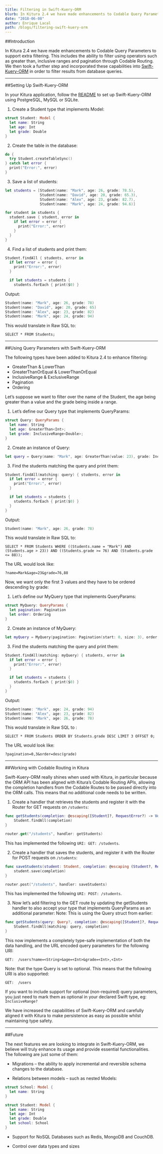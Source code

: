 ```yaml
---
title: Filtering in Swift-Kuery-ORM
blurb: In Kitura 2.4 we have made enhancements to Codable Query Parameters to support extra filtering
date: "2018-06-08"
author: Enrique Lacal
path: /blogs/filtering-swift-kuery-orm
---
```


##Introduction

In Kitura 2.4 we have made enhancements to Codable Query Parameters to support extra filtering. This includes the ability to filter using operators such as greater than, inclusive ranges and pagination through Codable Routing. We then took a further step and incorporated these capabilities into [Swift-Kuery-ORM](https://github.com/IBM-Swift/Swift-Kuery-ORM) in order to filter results from database queries.

---

##Setting Up Swift-Kuery-ORM

In your Kitura application, follow the [README](https://github.com/IBM-Swift/Swift-Kuery-ORM/blob/master/README.md) to set up Swift-Kuery-ORM using PostgreSQL, MySQL or SQLite.

1. Create a Student type that implements Model:
```swift
struct Student: Model {
  let name: String
  let age: Int
  let grade: Double
}
```

2. Create the table in the database:
```swift
do {
  try Student.createTableSync()
} catch let error {
  print("Error:", error)
}
```

3. Save a list of students:
```swift
let students = [Student(name: "Mark", age: 26, grade: 78.5),
                Student(name: "David", age: 20, grade: 65.3),
                Student(name: "Alex", age: 23, grade: 82.7),
                Student(name: "Mark", age: 24, grade: 94.6)]

for student in students {
  student.save { student, error in
    if let error = error {
      print("Error:", error)
    }
  }
}
```

4. Find a list of students and print them:

```swift
Student.findAll { students, error in
  if let error = error {
    print("Error:", error)    
  }

  if let students = students {
    students.forEach { print($0) }
```

Output:

```swift
Student(name: "Mark", age: 26, grade: 78)
Student(name: "David", age: 20, grade: 65)
Student(name: "Alex", age: 23, grade: 82)
Student(name: "Mark", age: 24, grade: 94)
```

This would translate in Raw SQL to:

```
SELECT * FROM Students;
```

---

##Using Query Parameters with Swift-Kuery-ORM

The following types have been added to Kitura 2.4 to enhance filtering:

- GreaterThan & LowerThan
- GreaterThanOrEqual & LowerThanOrEqual
- InclusiveRange & ExclusiveRange
- Pagination
- Ordering

Let’s suppose we want to filter over the name of the Student, the age being greater than a value and the grade being inside a range.

1. Let’s define our Query type that implements QueryParams:
```swift
struct Query: QueryParams {
  let name: String
  let age: GreaterThan<Int>;
  let grade: InclusiveRange<Double>;
}
```

2. Create an instance of Query:
```swift
let query = Query(name: "Mark", age: GreaterThan(value: 23), grade: InclusiveRange(start: 76, end: 88))
```

3. Find the students matching the query and print them:

```swift
Student.findAll(matching: query) { students, error in
  if let error = error {
    print("Error:", error)    
  }

  if let students = students {
    students.forEach { print($0) }
  }
}
```

Output:

```swift
Student(name: "Mark", age: 26, grade: 78)
```

This would translate in Raw SQL to:

```
SELECT * FROM Students WHERE ((Students.name = "Mark") AND (Students.age > 23)) AND ((Students.grade >= 76) AND (Students.grade <= 88));
```

The URL would look like:

```
?name=Mark&age=23&grade=76,88
```

Now, we want only the first 3 values and they have to be ordered descending by grade:

1. Let’s define our MyQuery type that implements QueryParams:
```swift
struct MyQuery: QueryParams {
  let pagination: Pagination
  let order: Ordering
}
```

2. Create an instance of MyQuery:
```swift
let myQuery = MyQuery(pagination: Pagination(start: 0, size: 3), order: Ordering(by: .desc("grade")))
```

3. Find the students matching the query and print them:
```swift
Student.findAll(matching: myQuery) { students, error in
  if let error = error {
    print("Error:", error)    
  }

  if let students = students {
    students.forEach { print($0) }
  }
}
```

Output:

```swift
Student(name: "Mark", age: 24, grade: 94)
Student(name: "Alex", age: 23, grade: 82)
Student(name: "Mark", age: 26, grade: 78)
```

This would translate in Raw SQL to :

```
SELECT * FROM Students ORDER BY Students.grade DESC LIMIT 3 OFFSET 0;
```

The URL would look like:

```
?pagination=0,3&order=desc(grade)
```

---

##Working with Codable Routing in Kitura

Swift-Kuery-ORM really shines when used with Kitura, in particular because the ORM API has been aligned with Kitura’s Codable Routing APIs, allowing the completion handlers from the Codable Routes to be passed directly into the ORM calls. This means that no additional code needs to be written.

1. Create a handler that retrieves the students and register it with the Router for GET requests on `/students`:

```swift
func getStudents(completion: @escaping([Student]?, RequestError?) -> Void) -> Void {
    Student.findAll(completion)
}

router.get("/students", handler: getStudents)
```

This has implemented the following `URI: GET: /students`.

2. Create a handler that saves the students, and register it with the Router for POST requests on `/students`:

```swift
func saveStudents(student: Student, completion: @escaping (Student?, RequestError?) -> Void) -> Void {
    student.save(completion)
}

router.post("/students", handler: saveStudents)
```

This has implemented the following `URI: POST: /students`.

3. Now let’s add filtering to the GET route by updating the getStudents handler to also accept your type that implements QueryParams as an additional parameter:
Note: This is using the Query struct from earlier:

```swift
func getStudents(query: Query?, completion: @escaping([Student]?, RequestError?) -> Void) -> Void {
    Student.findAll(matching: query, completion)
}
```

This now implements a completely type-safe implementation of both the data handling, and the URL encoded query parameters for the following URI:

```
GET:  /users?name=<String>&age=<Int>&grade=<Int>,<Int>
```

Note: that the type Query is set to optional. This means that the following URI is also supported:

```
GET:  /users
```

If you want to include support for optional (non-required) query parameters, you just need to mark them as optional in your declared Swift type, eg: `InclusiveRange?`

We have increased the capabilities of Swift-Kuery-ORM and carefully aligned it with Kitura to make persistence as easy as possible whilst maintaining type safety.

---

##Future

The next features we are looking to integrate in Swift-Kuery-ORM, we believe will truly enhance its usage and provide essential functionalities. The following are just some of them:

- Migrations – the ability to apply incremental and reversible schema changes to the database.

- Relations between models – such as nested Models:

```swift
struct School: Model {
  let name: String
}

struct Student: Model {
  let name: String
  let age: Int
  let grade: Double
  let school: School
}
```

- Support for NoSQL Databases such as Redis, MongoDB and CouchDB.

- Control over data types and sizes
